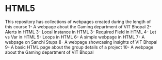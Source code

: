 # HTML5
This repository has collections of webpages created during the length of this course
1- A webpage about the Gaming department of VIT Bhopal
2- Alerts in HTML
3- Local Instance in HTML
3- Required Field in HTML
4- Let vs Var in HTML
5- Loops in HTML
6- A simple webpage in HTML
7- A webpage on Sanchi Stupa
8- A webpage showcasing insights of VIT Bhopal
9- A basic HTML page about the group details of a project
10- A webpage about the Gaming department of VIT Bhopal
